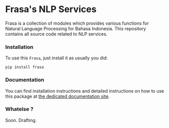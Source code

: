 # Frasa's NLP Services
Frasa is a collection of modules which provides various functions for Natural Language Processing for Bahasa Indonesia. This repository contains all source code related to NLP services.

### Installation
To use this `Frasa`, just install it as usually you did:

```
pip install frasa
```

### Documentation

You can find installation instructions and detailed instructions on how to use this package at [the dedicated documentation site](https://frasa.btekno.id/).

### Whatelse ?

Soon. Drafting.
